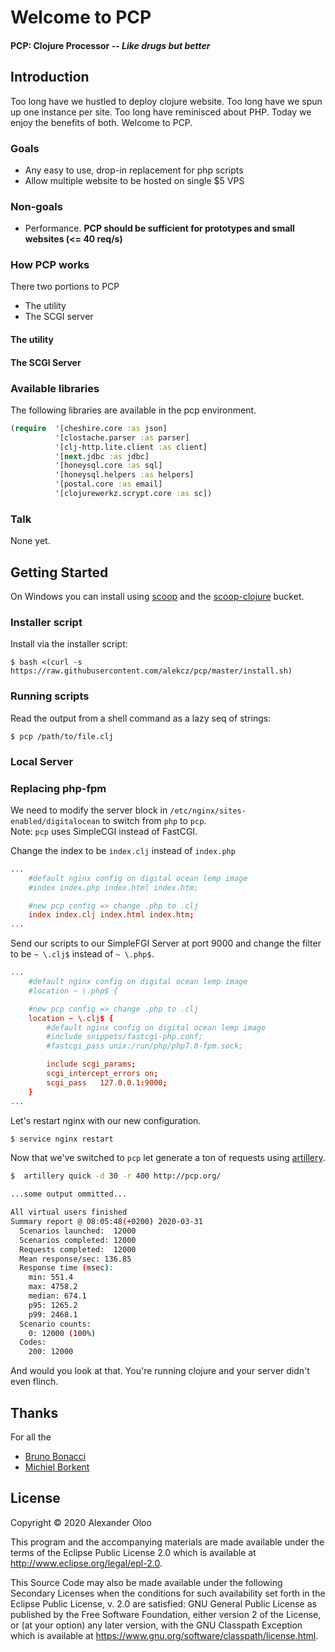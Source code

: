 # Welcome to PCP

#### PCP: Clojure Processor -- _Like drugs but better_

## Introduction

Too long have we hustled to deploy clojure website. Too long have we spun up one instance per site. Too long have reminisced about PHP. Today we enjoy the benefits of both. Welcome to PCP.

### Goals

* Any easy to use, drop-in replacement for php scripts
* Allow multiple website to be hosted on single $5 VPS

### Non-goals

* Performance.  __PCP should be sufficient for prototypes and small websites  (<= 40 req/s)__

### How PCP works
There two portions to PCP
- The utility
- The SCGI server

#### The utility


#### The SCGI Server

### Available libraries
The following libraries are available in the pcp environment. 

```clojure
(require  '[cheshire.core :as json]
          '[clostache.parser :as parser]
          '[clj-http.lite.client :as client]
          '[next.jdbc :as jdbc]
          '[honeysql.core :as sql]
          '[honeysql.helpers :as helpers]
          '[postal.core :as email]
          '[clojurewerkz.scrypt.core :as sc])
```

### Talk

None yet.

## Getting Started

On Windows you can install using [scoop](https://scoop.sh/) and the
[scoop-clojure](https://github.com/littleli/scoop-clojure) bucket.

### Installer script

Install via the installer script:

``` shellsession
$ bash <(curl -s https://raw.githubusercontent.com/alekcz/pcp/master/install.sh)
```

### Running scripts

Read the output from a shell command as a lazy seq of strings:

``` shell
$ pcp /path/to/file.clj
```

### Local Server


### Replacing php-fpm
We need to modify the server block in `/etc/nginx/sites-enabled/digitalocean` to switch from `php` to `pcp`.   
Note: `pcp` uses SimpleCGI instead of FastCGI.

Change the index to be `index.clj` instead of `index.php`
```conf
...
    #default nginx config on digital ocean lemp image
    #index index.php index.html index.htm;

    #new pcp config => change .php to .clj
    index index.clj index.html index.htm;
...
```

Send our scripts to our SimpleFGI Server at port 9000 and change the filter to be `~ \.clj$` instead of `~ \.php$`.  
```conf
...
    #default nginx config on digital ocean lemp image
    #location ~ \.php$ {

    #new pcp config => change .php to .clj
    location ~ \.clj$ {
        #default nginx config on digital ocean lemp image
        #include snippets/fastcgi-php.conf;
        #fastcgi_pass unix:/run/php/php7.0-fpm.sock;

        include scgi_params;
        scgi_intercept_errors on;
        scgi_pass   127.0.0.1:9000;
    }
...
```

Let's restart nginx with our new configuration. 
```bash
$ service nginx restart
```

Now that we've switched to `pcp` let generate a ton of requests using [artillery](https://artillery.io/).

```bash
$  artillery quick -d 30 -r 400 http://pcp.org/

...some output ommitted...

All virtual users finished
Summary report @ 08:05:48(+0200) 2020-03-31
  Scenarios launched:  12000
  Scenarios completed: 12000
  Requests completed:  12000
  Mean response/sec: 136.85
  Response time (msec):
    min: 551.4
    max: 4758.2
    median: 674.1
    p95: 1265.2
    p99: 2468.1
  Scenario counts:
    0: 12000 (100%)
  Codes:
    200: 12000
```

And would you look at that. You're running clojure and your server didn't even flinch. 


## Thanks
For all the 

- [Bruno Bonacci](https://github.com/BrunoBonacci) 
- [Michiel Borkent](https://github.com/borkdude) 

## License

Copyright © 2020 Alexander Oloo

This program and the accompanying materials are made available under the terms of the Eclipse Public License 2.0 which is available at http://www.eclipse.org/legal/epl-2.0.

This Source Code may also be made available under the following Secondary Licenses when the conditions for such availability set forth in the Eclipse Public License, v. 2.0 are satisfied: GNU General Public License as published by the Free Software Foundation, either version 2 of the License, or (at your option) any later version, with the GNU Classpath Exception which is available at https://www.gnu.org/software/classpath/license.html.